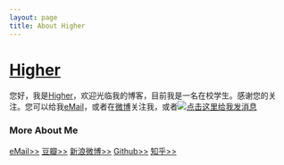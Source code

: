 ```yaml
---
layout: page
title: About Higher
---
```

# [Higher][]

您好，我是[Higher][]，欢迎光临我的博客，目前我是一名在校学生。感谢您的关注。您可以给我<a href="" title="邮箱" onclick="alert('liuxiaofei333 at Gmail dot com，你懂得！');return false;">eMail</a>，或者在<a href="http://weibo.com/feidegenggao333" title="飞得更高" target="_blank" class="external">微博</a>关注我，或者<a target="_blank" href="http://wpa.qq.com/msgrd?v=3&uin=907299935&site=qq&menu=yes"><img border="0" src="http://wpa.qq.com/pa?p=2:907299935:51" alt="点击这里给我发消息" title="点击这里给我发消息"/></a>

<!--
最近看过：
<div><object classid="clsid:d27cdb6e-ae6d-11cf-96b8-444553540000" codebase="http://fpdownload.macromedia.com/pub/shockwave/cabs/flash/swflash.cab#version=7,0,0,0" width="650" height="505" id="passing" > <param name="movie" value="http://www.douban.com/doushow/beiyuu/collection_latest_movie|book_15_5_medium_logo_noself/doushow.swf" /> <param name="quality" value="high" /> <param name="scale" value="noscale"/> <param name="align" value="tl"/> <param name="wmode" value="transparent"/> <embed src="http://www.douban.com/doushow/beiyuu/collection_latest_movie|book_15_5_medium_logo_noself/doushow.swf" wmode="transparent" quality="high" width="650" height="505" name="passing" scale="noscale" align="tl" type="application/x-shockwave-flash" pluginspage="http://www.macromedia.com/go/getflashplayer" /> </object></div>

<div id="disqus_container"> 
    <div id="disqus_thread"></div>
</div> 

<script type="text/javascript">
    window.disqus_shortname = 'beiyuu'; // required: replace example with your forum shortname
    $.getScript('http://' + disqus_shortname + '.disqus.com/embed.js');
</script>
-->

<h3 class="about">More About Me</h3>
<div class="about-link">
    <a href="" title="邮箱" target="_blank" onclick="alert('liuxiaofei333 at Gmail dot com，你懂得！');return false;">eMail&gt;&gt;</a>
    <a href="http://www.douban.com/people/53925073/" title="我的书影音" target="_blank">豆瓣&gt;&gt;</a>
    <a href="http://weibo.com/feidegenggao333" title="我的闲言碎语" target="_blank">新浪微博&gt;&gt;</a>
    <a href="http://www.github.com/feidegenggao" title="我的代码" target="_blank">Github&gt;&gt;</a>
    <a href="http://www.zhihu.com/people/feidegenggao" title="我回答的问题" target="_blank">知乎&gt;&gt;</a>
    <!--<a href="http://www.markzhi.com/13989" title="我收集的图片" target="_blank">Markzhi&gt;&gt;</a>-->
</div>

[Higher]: http://feidegenggao.github.com "Higher"

